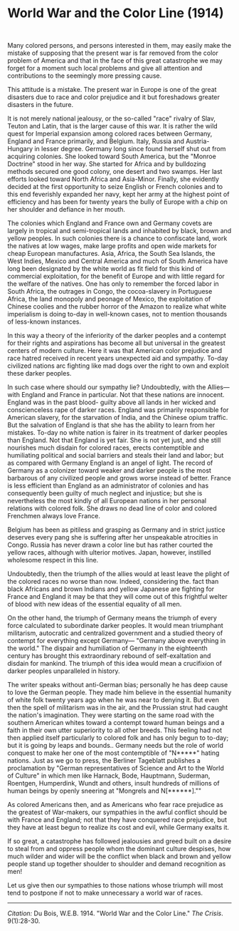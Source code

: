 <!--
title:   World War and the Color Line
author:  Du Bois, W.E.B.
journal: The Crisis
year:    1914
volume:  9
issue:   1
pages:   28-30
-->
# World War and the Color Line (1914)

```{index} colonialization
```
```{index} Africa
```

Many colored persons, and persons interested in them, may easily make the mistake of supposing that the present war is far removed from the color problem of America and that in the face of this great catastrophe we may forget for a moment such local problems and give all attention and contributions to the seemingly more pressing cause.

This attitude is a mistake. The present war in Europe is one of the great disasters due to race and color prejudice and it but foreshadows greater disasters in the future.

It is not merely national jealousy, or the so-called "race" rivalry of Slav, Teuton and Latin, that is the larger cause of this war. It is rather the wild quest for Imperial expansion among colored races between Germany, England and France primarily, and Belgium. Italy, Russia and Austria-Hungary in lesser degree. Germany long since found herself shut out from acquiring colonies. She looked toward South America, but the "Monroe Doctrine" stood in her way. She started for Africa and by bulldozing methods secured one good colony, one desert and two swamps. Her last efforts looked toward North Africa and Asia-Minor. Finally, she evidently decided at the first opportunity to seize English or French colonies and to this end feverishly expanded her navy, kept her army at the highest point of efficiency and has been for twenty years the bully of Europe with a chip on her shoulder and defiance in her mouth.

The colonies which England and France own and Germany covets are largely in tropical and semi-tropical lands and inhabited by black, brown and yellow peoples. In such colonies there is a chance to confiscate land, work the natives at low wages, make large profits and open wide markets for cheap European manufactures. Asia, Africa, the South Sea Islands, the West Indies, Mexico and Central America and much of South America have long been designated by the white world as fit field for this kind of commercial exploitation, for the benefit of Europe and with little regard for the welfare of the natives. One has only to remember the forced labor in South Africa, the outrages in Congo, the cocoa-slavery in Portuguese Africa, the land monopoly and peonage of Mexico, the exploitation of Chinese coolies and the rubber horror of the Amazon to realize what white imperialism is doing to-day in well-known cases, not to mention thousands of less-known instances.

In this way a theory of the inferiority of the darker peoples and a contempt for their rights and aspirations has become all but universal in the greatest centers of modern culture. Here it was that American color prejudice and race hatred received in recent years unexpected aid and sympathy. To-day civilized nations arc fighting like mad dogs over the right to own and exploit these darker peoples.

In such case where should our sympathy lie? Undoubtedly, with the Allies—with England and France in particular. Not that these nations are innocent. England was in the past blood- guilty above all lands in her wicked and conscienceless rape of darker races. England was primarily responsible for American slavery, for the starvation of India, and the Chinese opium traffic. But the salvation of England is that she has the ability to learn from her mistakes. To-day no white nation is fairer in its treatment of darker peoples than England. Not that England is yet fair. She is not yet just, and she still nourishes much disdain for colored races, erects contemptible and humiliating political and social barriers and steals their land and labor; but as compared with Germany England is an angel of light. The record of Germany as a colonizer toward weaker and darker people is the most barbarous of any civilized people and grows worse instead of better. France is less efficient than England as an administrator of colonies and has consequently been guilty of much neglect and injustice; but she is nevertheless the most kindly of all European nations in her personal relations with colored folk. She draws no dead line of color and colored Frenchmen always love France.

Belgium has been as pitiless and grasping as Germany and in strict justice deserves every pang she is suffering after her unspeakable atrocities in Congo. Russia has never drawn a color line but has rather courted the yellow races, although with ulterior motives. Japan, however, instilled wholesome respect in this line.

Undoubtedly, then the triumph of the allies would at least leave the plight of the colored races no worse than now. Indeed, considering the. fact than black Africans and brown Indians and yellow Japanese are fighting for France and England it may be that they will come out of this frightful welter of blood with new ideas of the essential equality of all men.

On the other hand, the triumph of Germany means the triumph of every force calculated to subordinate darker peoples. It would mean triumphant militarism, autocratic and centralized government and a studied theory of contempt for everything except Germany— "Germany above everything in the world." The dispair and humiliation of Germany in the eighteenth century has brought this extraordinary rebound of self-exaltation and disdain for mankind. The triumph of this idea would mean a crucifixion of darker peoples unparalleled in history.

The writer speaks without anti-German bias; personally he has deep cause to love the German people. They made him believe in the essential humanity of white folk twenty years ago when he was near to denying it. But even then the spell of militarism was in the air, and the Prussian strut had caught the nation's imagination. They were starting on the same road with the southern American whites toward a contempt toward human beings and a faith in their own utter superiority to all other breeds. This feeling had not then applied itself particularly to colored folk and has only begun to to-day; but it is going by leaps and bounds.. Germany needs but the role of world conquest to make her one of the most contemptible of "N*****" hating nations. Just as we go to press, the Berliner Tageblatt publishes a proclamation by "German representatives of Science and Art to the World of Culture" in which men like Harnack, Bode, Hauptmann, Suderman, Roentgen, Humperdink, Wundt and others, insult hundreds of millions of human beings by openly sneering at "Mongrels and N[\*\*\*\*\*\*].""

As colored Americans then, and as Americans who fear race prejudice as the greatest of War-makers, our sympathies in the awful conflict should be with France and England; not that they have conquered race prejudice, but they have at least begun to realize its cost and evil, while Germany exalts it.

If so great, a catastrophe has followed jealousies and greed built on a desire to steal from and oppress people whom the dominant culture despises, how much wilder and wider will be the conflict when black and brown and yellow people stand up together shoulder to shoulder and demand recognition as men!

Let us give then our sympathies to those nations whose triumph will most tend to postpone if not to make unnecessary a world war of races.
______________
*Citation:* Du Bois, W.E.B. 1914. "World War and the Color Line." *The Crisis*. 9(1):28-30.
